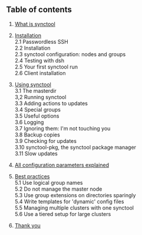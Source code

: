 Table of contents
-----------------
1. [What is synctool](chapter1.html)

2. [Installation](chapter2.html)                         <br />
  2.1 Passwordless SSH                                   <br />
  2.2 Installation                                       <br />
  2.3 synctool configuration: nodes and groups           <br />
  2.4 Testing with dsh                                   <br />
  2.5 Your first synctool run                            <br />
  2.6 Client installation

3. [Using synctool](chapter3.html)                       <br />
  3.1 The masterdir                                      <br />
  3,2 Running synctool                                   <br />
  3.3 Adding actions to updates                          <br />
  3.4 Special groups                                     <br />
  3.5 Useful options                                     <br />
  3.6 Logging                                            <br />
  3.7 Ignoring them: I'm not touching you                <br />
  3.8 Backup copies                                      <br />
  3.9 Checking for updates                               <br />
  3.10 synctool-pkg, the synctool package manager        <br />
  3.11 Slow updates

4. [All configuration parameters explained](chapter4.html)

5. [Best practices](chapter5.html)                       <br />
  5.1 Use logical group names                            <br />
  5.2 Do not manage the master node                      <br />
  5.3 Use group extensions on directories sparingly      <br />
  5.4 Write templates for 'dynamic' config files         <br />
  5.5 Managing multiple clusters with one synctool       <br />
  5.6 Use a tiered setup for large clusters

6. [Thank you](thank_you.html)
